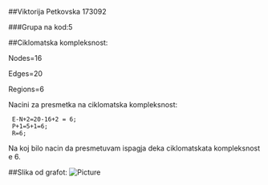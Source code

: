 ##Viktorija Petkovska 173092

###Grupa na kod:5

##Ciklomatska kompleksnost:

Nodes=16

Edges=20

Regions=6

   Nacini za presmetka na ciklomatska kompleksnost:

     E-N+2=20-16+2 = 6;
     P+1=5+1=6;
     R=6;
Na koj bilo nacin da presmetuvam ispagja deka ciklomatskata kompleksnost
e 6.

##Slika od grafot:
![Picture](SI_Lab2_Zad2.jpg)